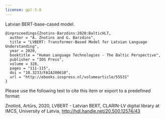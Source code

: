 ```yaml
---
license: gpl-3.0
---
```


Latvian BERT-base-cased model.

```
@inproceedings{Znotins-Barzdins:2020:BalticHLT,
  author = "A. Znotins and G. Barzdins",
  title = "LVBERT: Transformer-Based Model for Latvian Language Understanding",
  year = 2020,
  booktitle = "Human Language Technologies - The Baltic Perspective",
  publisher = "IOS Press",
  volume = 328,
  pages = "111-115",
  doi = "10.3233/FAIA200610",
  url = "http://ebooks.iospress.nl/volumearticle/55531"
}
```

Please use the following text to cite this item or export to a predefined format:

Znotiņš, Artūrs, 2020, LVBERT - Latvian BERT, CLARIN-LV digital library at IMCS, University of Latvia, http://hdl.handle.net/20.500.12574/43
